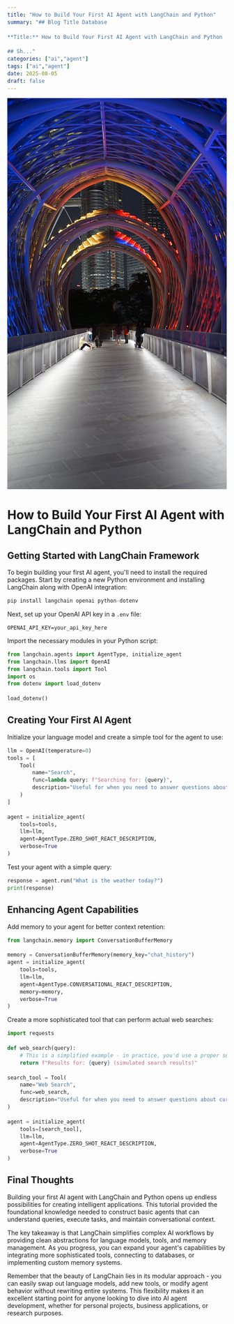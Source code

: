 ```yaml
---
title: "How to Build Your First AI Agent with LangChain and Python"
summary: "## Blog Title Database

**Title:** How to Build Your First AI Agent with LangChain and Python

## Sh..."
categories: ["ai","agent"]
tags: ["ai","agent"]
date: 2025-08-05
draft: false
---
```

![landscape](cover.jpg "Photos by nenjo")
# How to Build Your First AI Agent with LangChain and Python

## Getting Started with LangChain Framework

To begin building your first AI agent, you'll need to install the required packages. Start by creating a new Python environment and installing LangChain along with OpenAI integration:

```python
pip install langchain openai python-dotenv
```

Next, set up your OpenAI API key in a `.env` file:
```
OPENAI_API_KEY=your_api_key_here
```

Import the necessary modules in your Python script:
```python
from langchain.agents import AgentType, initialize_agent
from langchain.llms import OpenAI
from langchain.tools import Tool
import os
from dotenv import load_dotenv

load_dotenv()
```

## Creating Your First AI Agent

Initialize your language model and create a simple tool for the agent to use:
```python
llm = OpenAI(temperature=0)
tools = [
    Tool(
        name="Search",
        func=lambda query: f"Searching for: {query}",
        description="Useful for when you need to answer questions about current events"
    )
]

agent = initialize_agent(
    tools=tools,
    llm=llm,
    agent=AgentType.ZERO_SHOT_REACT_DESCRIPTION,
    verbose=True
)
```

Test your agent with a simple query:
```python
response = agent.run("What is the weather today?")
print(response)
```

## Enhancing Agent Capabilities

Add memory to your agent for better context retention:
```python
from langchain.memory import ConversationBufferMemory

memory = ConversationBufferMemory(memory_key="chat_history")
agent = initialize_agent(
    tools=tools,
    llm=llm,
    agent=AgentType.CONVERSATIONAL_REACT_DESCRIPTION,
    memory=memory,
    verbose=True
)
```

Create a more sophisticated tool that can perform actual web searches:
```python
import requests

def web_search(query):
    # This is a simplified example - in practice, you'd use a proper search API
    return f"Results for: {query} (simulated search results)"

search_tool = Tool(
    name="Web Search",
    func=web_search,
    description="Useful for when you need to answer questions about current events or general knowledge"
)

agent = initialize_agent(
    tools=[search_tool],
    llm=llm,
    agent=AgentType.ZERO_SHOT_REACT_DESCRIPTION,
    verbose=True
)
```

## Final Thoughts

Building your first AI agent with LangChain and Python opens up endless possibilities for creating intelligent applications. This tutorial provided the foundational knowledge needed to construct basic agents that can understand queries, execute tasks, and maintain conversational context.

The key takeaway is that LangChain simplifies complex AI workflows by providing clean abstractions for language models, tools, and memory management. As you progress, you can expand your agent's capabilities by integrating more sophisticated tools, connecting to databases, or implementing custom memory systems.

Remember that the beauty of LangChain lies in its modular approach - you can easily swap out language models, add new tools, or modify agent behavior without rewriting entire systems. This flexibility makes it an excellent starting point for anyone looking to dive into AI agent development, whether for personal projects, business applications, or research purposes.
    